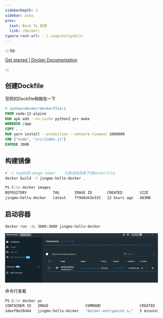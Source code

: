 ```yaml
---
sidebarDepth: 3
sidebar: auto
prev:
  text: Back To 目录
  link: /Docker/
typora-root-url: ..\.vuepress\public
---
```




::: tip

[Get started | Docker Documentation](https://docs.docker.com/get-started/)

:::



## 创建Dockfile

官网的Dockfile稍微改一下

```dockerfile
# syntax=docker/dockerfile:1
FROM node:12-alpine
RUN apk add --no-cache python2 g++ make
WORKDIR /app
COPY . .
RUN yarn install --production --network-timeout 1000000
CMD ["node", "src/index.js"]
EXPOSE 3000
```



## 构建镜像

```sh
# -t tag标签(image name)  . 代表当前目录下的Dockerfile
docker build -t jingmo-hello-docker .
```



```sh
PS C:\> docker images
REPOSITORY            TAG       IMAGE ID       CREATED        SIZE
jingmo-hello-docker   latest    ff9d6d43e333   12 hours ago   403MB
```



## 启动容器

```sh
docker run -dp 3000:3000 jingmo-hello-docker
```

![image-20221111144439879](/images/Docker/image-20221111144439879.png)

命令行查看

```sh
PS C:\> docker ps
CONTAINER ID   IMAGE                 COMMAND                  CREATED         STATUS         PORTS                    NAMES
1deef0e20d44   jingmo-hello-docker   "docker-entrypoint.s…"   5 minutes ago   Up 5 minutes   0.0.0.0:3000->3000/tcp   quirky_perlman
```

